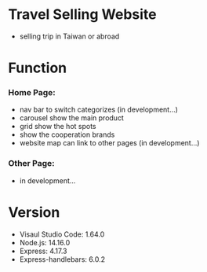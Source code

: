# Travel Selling Website 
- selling trip in Taiwan or abroad

# Function 
### Home Page:
- nav bar to switch categorizes (in development...)
- carousel show the main product 
- grid show the hot spots
- show the cooperation brands
- website map can link to other pages (in development...)

### Other Page:
- in development...

# Version
- Visaul Studio Code: 1.64.0
- Node.js: 14.16.0
- Express: 4.17.3 
- Express-handlebars: 6.0.2

